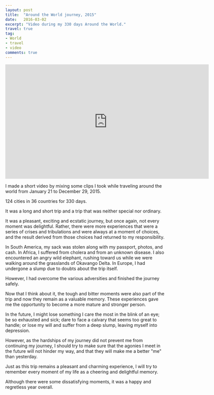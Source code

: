```yaml
---
layout: post
title:  "Around the World journey, 2015"
date:   2016-03-02
excerpt: "Video during my 330 days Around the World."
travel: true
tag:
- World
- travel
- video
comments: true
---
```


<!--<figure class="half">
    <img src="https://drive.google.com/uc?id=1ytmDZNxFGoa5k1nysoVoDdglIPqAHNvg" style="width: 300px;">
    <img src="https://drive.google.com/uc?id=1Df8QtdtgHgnbhAbMVqtNVO4HACN-1DXk" style="width: 300px;">
    <figcaption></figcaption>
</figure>-->

<iframe width="640" height="360" src="https://www.youtube.com/embed/2BQvhvN6cRM"  
 frameborder="0" allow="autoplay; encrypted-media" allowfullscreen></iframe>

I made a short video by mixing some clips I took while traveling around the world from January 21 to December 29, 2015.

124 cities in 36 countries for 330 days.

It was a long and short trip and a trip that was neither special nor ordinary.

It was a pleasant, exciting and ecstatic journey, but once again, not every moment was delightful. Rather, there were more experiences that were a series of crises and tribulations and were always at a moment of choices, and the result derived from those choices had returned to my responsibility.

In South America, my sack was stolen along with my passport, photos, and cash. In Africa, I suffered from cholera and from an unknown disease. I also encountered an angry wild elephant, rushing toward us while we were walking around the grasslands of Okavango Delta. In Europe, I had undergone a slump due to doubts about the trip itself.

However, I had overcome the various adversities and finished the journey safely.

Now that I think about it, the tough and bitter moments were also part of the trip and now they remain as a valuable memory. These experiences gave me the opportunity to become a more mature and stronger person.

In the future, I might lose something I care the most in the blink of an eye; be so exhausted and sick; dare to face a calvary that seems too great to handle; or lose my will and suffer from a deep slump, leaving myself into depression.

However, as the hardships of my journey did not prevent me from continuing my journey, I should try to make sure that the agonies I meet in the future will not hinder my way, and that they will make me a better "me" than yesterday.

Just as this trip remains a pleasant and charming experience, I will try to remember every moment of my life as a cheering and delightful memory.

Although there were some dissatisfying moments, it was a happy and regretless year overall.